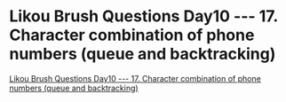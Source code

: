 # Likou Brush Questions Day10 --- 17. Character combination of phone numbers (queue and backtracking)
[Likou Brush Questions Day10 --- 17. Character combination of phone numbers (queue and backtracking)](https://aiwithcloud.com/2022/09/19/likou_brush_questions_day10_____17-_character_combination_of_phone_numbers_queue_and_backtracking/)